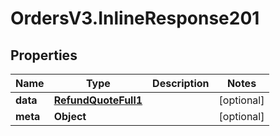 # OrdersV3.InlineResponse201

## Properties
Name | Type | Description | Notes
------------ | ------------- | ------------- | -------------
**data** | [**RefundQuoteFull1**](RefundQuoteFull1.md) |  | [optional] 
**meta** | **Object** |  | [optional] 
